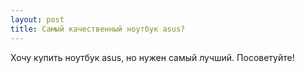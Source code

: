 ```yaml
---
layout: post 
title: Самый качественный ноутбук asus? 
--- 
```

Хочу купить ноутбук asus,  но нужен самый лучший. Посоветуйте!